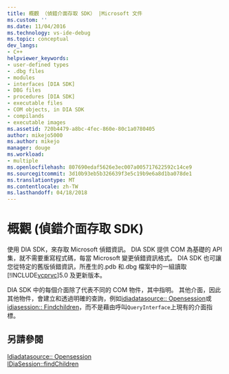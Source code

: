 ```yaml
---
title: 概觀 （偵錯介面存取 SDK） |Microsoft 文件
ms.custom: ''
ms.date: 11/04/2016
ms.technology: vs-ide-debug
ms.topic: conceptual
dev_langs:
- C++
helpviewer_keywords:
- user-defined types
- .dbg files
- modules
- interfaces [DIA SDK]
- DBG files
- procedures [DIA SDK]
- executable files
- COM objects, in DIA SDK
- compilands
- executable images
ms.assetid: 720b4479-a8bc-4fec-860e-80c1a0780405
author: mikejo5000
ms.author: mikejo
manager: douge
ms.workload:
- multiple
ms.openlocfilehash: 807690edaf5626e3ec007a005717622592c14ce9
ms.sourcegitcommit: 3d10b93eb5b326639f3e5c19b9e6a8d1ba078de1
ms.translationtype: MT
ms.contentlocale: zh-TW
ms.lasthandoff: 04/18/2018
---
```

# <a name="overview-debug-interface-access-sdk"></a>概觀 (偵錯介面存取 SDK)
使用 DIA SDK，來存取 Microsoft 偵錯資訊。 DIA SDK 提供 COM 為基礎的 API 集，就不需要重寫程式碼，每當 Microsoft 變更偵錯資訊格式。 DIA SDK 也可讓您從特定的舊版偵錯資訊，所產生的.pdb 和.dbg 檔案中的一組讀取[!INCLUDE[vcprvc](../../code-quality/includes/vcprvc_md.md)]5.0 及更新版本。  
  
 DIA SDK 中的每個介面除了代表不同的 COM 物件，其中指明。 其他介面，因此其他物件，會建立和透過明確的查詢，例如[idiadatasource:: Opensession](../../debugger/debug-interface-access/idiadatasource-opensession.md)或[idiasession:: Findchildren](../../debugger/debug-interface-access/idiasession-findchildren.md)，而不是藉由呼叫`QueryInterface`上現有的介面指標。  
  
## <a name="see-also"></a>另請參閱  
 [Idiadatasource:: Opensession](../../debugger/debug-interface-access/idiadatasource-opensession.md)   
 [IDiaSession::findChildren](../../debugger/debug-interface-access/idiasession-findchildren.md)